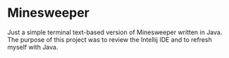 # Minesweeper
Just a simple terminal text-based version of Minesweeper written in Java. The purpose of this project was to review the Intellij IDE and to refresh myself with Java.
